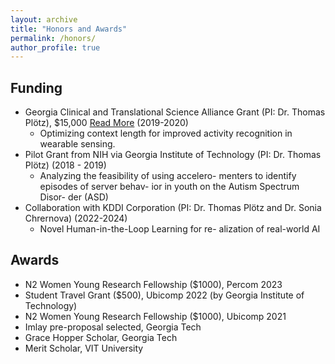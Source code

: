 ```yaml
---
layout: archive
title: "Honors and Awards"
permalink: /honors/
author_profile: true
---
```


Funding
---
* Georgia Clinical and Translational Science Alliance Grant (PI: Dr. Thomas Plötz), $15,000 [Read More](https://cba.gatech.edu/blog/2019/20191021/) (2019-2020)
  * Optimizing context length for improved activity recognition in wearable sensing.
* Pilot Grant from NIH via Georgia Institute of Technology (PI: Dr. Thomas Plötz) (2018 - 2019)
  * Analyzing the feasibility of using accelero- menters to identify episodes of server behav- ior in youth on the Autism Spectrum Disor- der (ASD)
* Collaboration with KDDI Corporation (PI: Dr. Thomas Plötz and Dr. Sonia Chrernova) (2022-2024)
  * Novel Human-in-the-Loop Learning for re- alization of real-world AI

Awards
---
* N2 Women Young Research Fellowship ($1000), Percom 2023
* Student Travel Grant ($500), Ubicomp 2022 (by Georgia Institute of Technology)
* N2 Women Young Research Fellowship ($1000), Ubicomp 2021
* Imlay pre-proposal selected, Georgia Tech
* Grace Hopper Scholar, Georgia Tech
* Merit Scholar, VIT University
